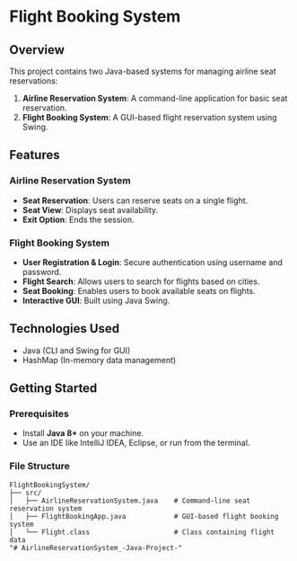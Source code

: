 # Flight Booking System

## Overview

This project contains two Java-based systems for managing airline seat reservations:
1. **Airline Reservation System**: A command-line application for basic seat reservation.
2. **Flight Booking System**: A GUI-based flight reservation system using Swing.

## Features

### Airline Reservation System
- **Seat Reservation**: Users can reserve seats on a single flight.
- **Seat View**: Displays seat availability.
- **Exit Option**: Ends the session.

### Flight Booking System
- **User Registration & Login**: Secure authentication using username and password.
- **Flight Search**: Allows users to search for flights based on cities.
- **Seat Booking**: Enables users to book available seats on flights.
- **Interactive GUI**: Built using Java Swing.

## Technologies Used
- Java (CLI and Swing for GUI)
- HashMap (In-memory data management)

## Getting Started

### Prerequisites
- Install **Java 8+** on your machine.
- Use an IDE like IntelliJ IDEA, Eclipse, or run from the terminal.

### File Structure
```plaintext
FlightBookingSystem/
├── src/
│   ├── AirlineReservationSystem.java    # Command-line seat reservation system
│   ├── FlightBookingApp.java            # GUI-based flight booking system
│   └── Flight.class                     # Class containing flight data
"# AirlineReservationSystem_-Java-Project-" 
